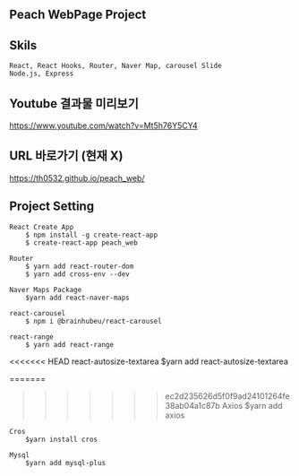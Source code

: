 ## Peach WebPage Project

## Skils
    React, React Hooks, Router, Naver Map, carousel Slide
    Node.js, Express

## Youtube 결과물 미리보기
<https://www.youtube.com/watch?v=Mt5h76Y5CY4>

## URL 바로가기 (현재 X)
<https://th0532.github.io/peach_web/>


## Project Setting
	React Create App
		$ npm install -g create-react-app
		$ create-react-app peach_web

	Router 
		$ yarn add react-router-dom
		$ yarn add cross-env --dev

	Naver Maps Package
		$yarn add react-naver-maps

	react-carousel
		$ npm i @brainhubeu/react-carousel

	react-range
		$ yarn add react-range

<<<<<<< HEAD
	react-autosize-textarea
		$yarn add react-autosize-textarea
		
=======
>>>>>>> ec2d235626d5f0f9ad24101264fe38ab04a1c87b
	Axios
		$yarn add axios

	Cros
		$yarn install cros
		
	Mysql
		$yarn add mysql-plus
